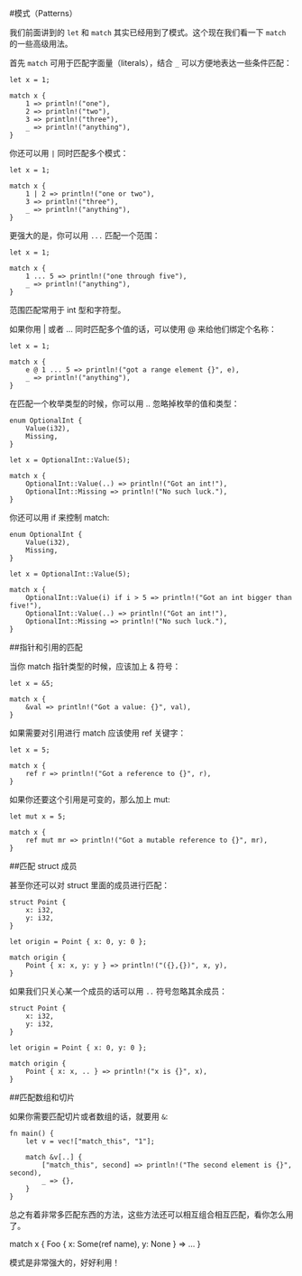 #模式（Patterns）

我们前面讲到的 `let` 和 `match` 其实已经用到了模式。这个现在我们看一下 `match` 的一些高级用法。

首先 `match` 可用于匹配字面量（literals），结合 `_` 可以方便地表达一些条件匹配：

	let x = 1;

	match x {
	    1 => println!("one"),
	    2 => println!("two"),
	    3 => println!("three"),
	    _ => println!("anything"),
	}

你还可以用 `|` 同时匹配多个模式：

	let x = 1;

	match x {
	    1 | 2 => println!("one or two"),
	    3 => println!("three"),
	    _ => println!("anything"),
	}

更强大的是，你可以用 `...` 匹配一个范围：

	let x = 1;

	match x {
	    1 ... 5 => println!("one through five"),
	    _ => println!("anything"),
	}

范围匹配常用于 int 型和字符型。

如果你用 | 或者 ... 同时匹配多个值的话，可以使用 @ 来给他们绑定个名称：

	let x = 1;

	match x {
	    e @ 1 ... 5 => println!("got a range element {}", e),
	    _ => println!("anything"),
	}

在匹配一个枚举类型的时候，你可以用 .. 忽略掉枚举的值和类型：

	enum OptionalInt {
	    Value(i32),
	    Missing,
	}

	let x = OptionalInt::Value(5);

	match x {
	    OptionalInt::Value(..) => println!("Got an int!"),
	    OptionalInt::Missing => println!("No such luck."),
	}

你还可以用 if 来控制 match:

	enum OptionalInt {
	    Value(i32),
	    Missing,
	}

	let x = OptionalInt::Value(5);

	match x {
	    OptionalInt::Value(i) if i > 5 => println!("Got an int bigger than five!"),
	    OptionalInt::Value(..) => println!("Got an int!"),
	    OptionalInt::Missing => println!("No such luck."),
	}

##指针和引用的匹配

当你 match 指针类型的时候，应该加上 & 符号：

	let x = &5;

	match x {
	    &val => println!("Got a value: {}", val),
	}

如果需要对引用进行 match 应该使用 ref 关键字：

	let x = 5;

	match x {
	    ref r => println!("Got a reference to {}", r),
	}

如果你还要这个引用是可变的，那么加上 mut:

	let mut x = 5;

	match x {
	    ref mut mr => println!("Got a mutable reference to {}", mr),
	}

##匹配 struct 成员

甚至你还可以对 struct 里面的成员进行匹配：

	struct Point {
	    x: i32,
	    y: i32,
	}

	let origin = Point { x: 0, y: 0 };

	match origin {
	    Point { x: x, y: y } => println!("({},{})", x, y),
	}

如果我们只关心某一个成员的话可以用 `..` 符号忽略其余成员：

	struct Point {
	    x: i32,
	    y: i32,
	}

	let origin = Point { x: 0, y: 0 };

	match origin {
	    Point { x: x, .. } => println!("x is {}", x),
	}

##匹配数组和切片

如果你需要匹配切片或者数组的话，就要用 `&`:

	fn main() {
	    let v = vec!["match_this", "1"];

	    match &v[..] {
	        ["match_this", second] => println!("The second element is {}", second),
	        _ => {},
	    }
	}

总之有着非常多匹配东西的方法，这些方法还可以相互组合相互匹配，看你怎么用了。

match x {
    Foo { x: Some(ref name), y: None } => ...
}

模式是非常强大的，好好利用！